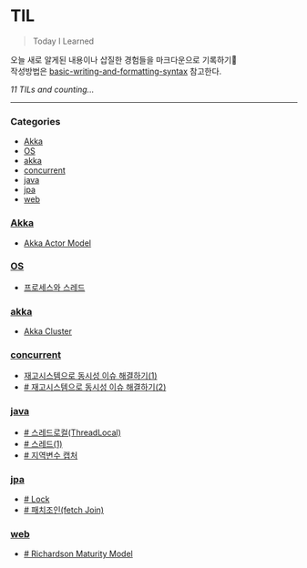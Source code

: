 # TIL
> Today I Learned

오늘 새로 알게된 내용이나 삽질한 경험들을 마크다운으로 기록하기📝 </br>
작성방법은 [basic-writing-and-formatting-syntax][1] 참고한다.


_11 TILs and counting..._

---

### Categories

- [Akka](#akka)
- [OS](#os)
- [akka](#akka)
- [concurrent](#concurrent)
- [java](#java)
- [jpa](#jpa)
- [web](#web)

### [Akka](#akka)
- [Akka Actor Model](Akka/actor_model.md)

### [OS](#os)
- [프로세스와 스레드](OS/프로세스와_스레드.md)

### [akka](#akka)
- [Akka Cluster](akka/cluster.md)

### [concurrent](#concurrent)
- [재고시스템으로 동시성 이슈 해결하기(1)](concurrent/동시성_이슈_해결방법(1).md)
- [# 재고시스템으로 동시성 이슈 해결하기(2)](concurrent/동시성_이슈_해결방법(2).md)

### [java](#java)
- [# 스레드로컬(ThreadLocal)](java/ThreadLocal.md)
- [# 스레드(1)](java/스레드(1).md)
- [# 지역변수 캡처](java/지역변수_캡처.md)

### [jpa](#jpa)
- [# Lock](jpa/Lock.md)
- [# 패치조인(fetch Join)](jpa/fetchJoin.md)

### [web](#web)
- [# Richardson Maturity Model](web/Richardson-Maturity-Model.md)

[1]: https://docs.github.com/ko/get-started/writing-on-github/getting-started-with-writing-and-formatting-on-github/basic-writing-and-formatting-syntax
[2]: https://github.com/jbranchaud/til

